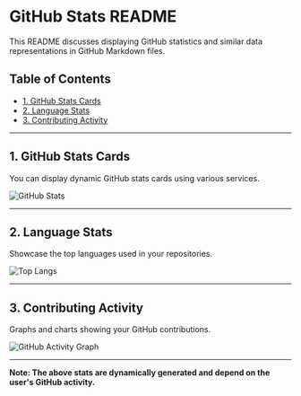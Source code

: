 
# GitHub Stats README

This README discusses displaying GitHub statistics and similar data representations in GitHub Markdown files.

## Table of Contents
- [1. GitHub Stats Cards](#1-github-stats-cards)
- [2. Language Stats](#2-language-stats)
- [3. Contributing Activity](#3-contributing-activity)

---

## 1. GitHub Stats Cards
You can display dynamic GitHub stats cards using various services.

![GitHub Stats](https://github-readme-stats.vercel.app/api?username=octocat&show_icons=true)

---

## 2. Language Stats
Showcase the top languages used in your repositories.

![Top Langs](https://github-readme-stats.vercel.app/api/top-langs/?username=octocat)

---

## 3. Contributing Activity
Graphs and charts showing your GitHub contributions.

![GitHub Activity Graph](https://activity-graph.herokuapp.com/graph?username=octocat)

---

**Note: The above stats are dynamically generated and depend on the user's GitHub activity.**

